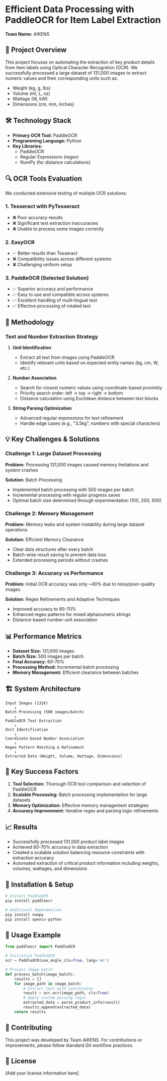 # Efficient Data Processing with PaddleOCR for Item Label Extraction

**Team Name:** AIKENS

## 🎯 Project Overview

This project focuses on automating the extraction of key product details from item labels using Optical Character Recognition (OCR). We successfully processed a large dataset of 131,000 images to extract numeric values and their corresponding units such as:

- Weight (kg, g, lbs)
- Volume (ml, L, oz)
- Wattage (W, kW)
- Dimensions (cm, mm, inches)

## 🛠️ Technology Stack

- **Primary OCR Tool:** PaddleOCR
- **Programming Language:** Python
- **Key Libraries:** 
  - PaddleOCR
  - Regular Expressions (regex)
  - NumPy (for distance calculations)

## 🔍 OCR Tools Evaluation

We conducted extensive testing of multiple OCR solutions:

### 1. Tesseract with PyTesseract
- ❌ Poor accuracy results
- ❌ Significant text extraction inaccuracies
- ❌ Unable to process some images correctly

### 2. EasyOCR
- ✅ Better results than Tesseract
- ❌ Compatibility issues across different systems
- ❌ Challenging uniform setup

### 3. PaddleOCR (Selected Solution)
- ✅ Superior accuracy and performance
- ✅ Easy to use and compatible across systems
- ✅ Excellent handling of multi-lingual text
- ✅ Effective processing of rotated text

## 🚀 Methodology

### Text and Number Extraction Strategy

1. **Unit Identification**
   - Extract all text from images using PaddleOCR
   - Identify relevant units based on expected entity names (kg, cm, W, etc.)

2. **Number Association**
   - Search for closest numeric values using coordinate-based proximity
   - Priority search order: left → top → right → bottom
   - Distance calculation using Euclidean distance between text blocks

3. **String Parsing Optimization**
   - Advanced regular expressions for text refinement
   - Handle edge cases (e.g., "3.5kg", numbers with special characters)

## 💡 Key Challenges & Solutions

### Challenge 1: Large Dataset Processing
**Problem:** Processing 131,000 images caused memory limitations and system crashes

**Solution:** Batch Processing
- Implemented batch processing with 500 images per batch
- Incremental processing with regular progress saves
- Optimal batch size determined through experimentation (100, 200, 500)

### Challenge 2: Memory Management
**Problem:** Memory leaks and system instability during large dataset operations

**Solution:** Efficient Memory Clearance
- Clear data structures after every batch
- Batch-wise result saving to prevent data loss
- Extended processing periods without crashes

### Challenge 3: Accuracy vs Performance
**Problem:** Initial OCR accuracy was only ~40% due to noisy/poor-quality images

**Solution:** Regex Refinements and Adaptive Techniques
- Improved accuracy to 60-70%
- Enhanced regex patterns for mixed alphanumeric strings
- Distance-based number-unit association

## 📊 Performance Metrics

- **Dataset Size:** 131,000 images
- **Batch Size:** 500 images per batch
- **Final Accuracy:** 60-70%
- **Processing Method:** Incremental batch processing
- **Memory Management:** Efficient clearance between batches

## 🏗️ System Architecture

```
Input Images (131K) 
    ↓
Batch Processing (500 images/batch)
    ↓
PaddleOCR Text Extraction
    ↓
Unit Identification
    ↓
Coordinate-based Number Association
    ↓
Regex Pattern Matching & Refinement
    ↓
Extracted Data (Weight, Volume, Wattage, Dimensions)
```

## 🎯 Key Success Factors

1. **Tool Selection:** Thorough OCR tool comparison and selection of PaddleOCR
2. **Scalable Processing:** Batch processing implementation for large datasets
3. **Memory Optimization:** Effective memory management strategies
4. **Accuracy Improvement:** Iterative regex and parsing logic refinements

## 📈 Results

- Successfully processed 131,000 product label images
- Achieved 60-70% accuracy in data extraction
- Created a scalable solution balancing resource constraints with extraction accuracy
- Automated extraction of critical product information including weights, volumes, wattages, and dimensions

## 🔧 Installation & Setup

```bash
# Install PaddleOCR
pip install paddleocr

# Additional dependencies
pip install numpy
pip install opencv-python
```

## 📝 Usage Example

```python
from paddleocr import PaddleOCR

# Initialize PaddleOCR
ocr = PaddleOCR(use_angle_cls=True, lang='en')

# Process image batch
def process_batch(image_batch):
    results = []
    for image_path in image_batch:
        # Extract text with coordinates
        result = ocr.ocr(image_path, cls=True)
        # Apply custom parsing logic
        extracted_data = parse_product_info(result)
        results.append(extracted_data)
    return results
```

## 🤝 Contributing

This project was developed by Team AIKENS. For contributions or improvements, please follow standard Git workflow practices.

## 📄 License

[Add your license information here]
